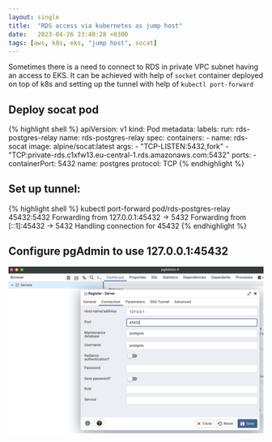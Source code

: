 ```yaml
---
layout: single
title:  "RDS access via kubernetes as jump host"
date:   2023-04-26 23:40:28 +0300
tags: [aws, k8s, eks, "jump host", socat]
---
```


Sometimes there is a need to connect to RDS in private VPC subnet having an access to EKS.
It can be achieved with help of `socket` container deployed on top of k8s and setting up the tunnel with
help of `kubectl port-forward`

## Deploy socat pod

{% highlight shell %}
apiVersion: v1
kind: Pod
metadata:
  labels:
    run: rds-postgres-relay
  name: rds-postgres-relay
spec:
  containers:
    - name: rds-socat
      image: alpine/socat:latest
      args:
        - "TCP-LISTEN:5432,fork"
        - "TCP:private-rds.c1xfw13.eu-central-1.rds.amazonaws.com:5432"
      ports:
        - containerPort: 5432
          name: postgres
          protocol: TCP
{% endhighlight %}

## Set up tunnel:

{% highlight shell %}
kubectl port-forward pod/rds-postgres-relay 45432:5432
Forwarding from 127.0.0.1:45432 -> 5432
Forwarding from [::1]:45432 -> 5432
Handling connection for 45432
{% endhighlight %}

## Configure pgAdmin to use 127.0.0.1:45432

![pgAdmin4](/assets/pgAdmin4_connection_config.png)

